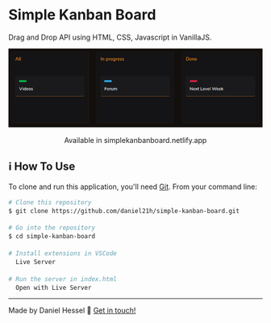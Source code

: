 # Simple Kanban Board
Drag and Drop API using HTML, CSS, Javascript in VanillaJS.

<div align=center>
  <img src='./src/assets/kanban.png' />
  <p>Available in simplekanbanboard.netlify.app</p>
</div>

## :information_source: How To Use

To clone and run this application, you'll need [Git](https://git-scm.com). From your command line:

```bash
# Clone this repository
$ git clone https://github.com/daniel21h/simple-kanban-board.git

# Go into the repository
$ cd simple-kanban-board

# Install extensions in VSCode
  Live Server

# Run the server in index.html
  Open with Live Server
```

---

Made by Daniel Hessel :wave: [Get in touch!](https://www.linkedin.com/in/daniel-hessel-240731176/)